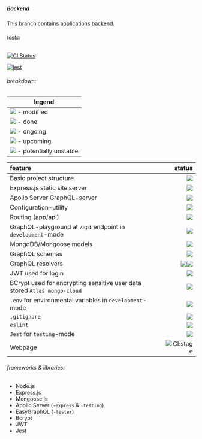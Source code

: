 ##### Backend

This branch contains applications backend.

###### tests:
[![CI Status](https://github.com/RedFoxFinn/rff-project/workflows/CI:backend/badge.svg)](https://github.com/RedFoxFinn/rff-project/actions)

[![jest](https://jestjs.io/img/jest-badge.svg)](https://github.com/facebook/jest)

###### breakdown:

legend | 
------ | 
<img src="https://api.iconify.design/mdi-pencil-circle-outline.svg?color=blue"/> - modified | 
<img src="https://api.iconify.design/mdi-check-circle-outline.svg?color=green"/> - done |
<img src="https://api.iconify.design/mdi-progress-wrench.svg?color=orange"/> - ongoing | 
<img src="https://api.iconify.design/mdi-hammer.svg?color=red"/> - upcoming | 
<img src="https://api.iconify.design/mdi-alert-outline.svg?color=orangered"/> - potentially unstable |

 feature | status 
 :------ | -----: 
 Basic project structure | <img src="https://api.iconify.design/mdi-check-circle-outline.svg?color=green"/>
 Express.js static site server | <img src="https://api.iconify.design/mdi-check-circle-outline.svg?color=green"/>
 Apollo Server GraphQL-server | <img src="https://api.iconify.design/mdi-check-circle-outline.svg?color=green"/>
 Configuration-utility | <img src="https://api.iconify.design/mdi-check-circle-outline.svg?color=green"/>
 Routing (app/api) | <img src="https://api.iconify.design/mdi-check-circle-outline.svg?color=green"/>
 GraphQL-playground at `/api` endpoint in `development`-mode | <img src="https://api.iconify.design/mdi-check-circle-outline.svg?color=green"/>
 MongoDB/Mongoose models | <img src="https://api.iconify.design/mdi-check-circle-outline.svg?color=green"/>
 GraphQL schemas | <img src="https://api.iconify.design/mdi-check-circle-outline.svg?color=green"/>
 GraphQL resolvers | <img src="https://api.iconify.design/mdi-check-circle-outline.svg?color=green"/><img src="https://api.iconify.design/mdi-pencil-circle-outline.svg?color=blue"/>
 JWT used for login | <img src="https://api.iconify.design/mdi-check-circle-outline.svg?color=green"/>
 BCrypt used for encrypting sensitive user data stored `Atlas mongo-cloud` | <img src="https://api.iconify.design/mdi-check-circle-outline.svg?color=green"/>
 `.env` for environmental variables in `development`-mode | <img src="https://api.iconify.design/mdi-check-circle-outline.svg?color=green"/>
 `.gitignore` | <img src="https://api.iconify.design/mdi-check-circle-outline.svg?color=green"/>
 `eslint` | <img src="https://api.iconify.design/mdi-check-circle-outline.svg?color=green"/>
 `Jest` for `testing`-mode | <img src="https://api.iconify.design/mdi-check-circle-outline.svg?color=green"/>
 Webpage | ![CI:stage](https://github.com/RedFoxFinn/rff-project/workflows/CI:stage/badge.svg?branch=staging)
 
###### frameworks & libraries:
- Node.js
- Express.js
- Mongoose.js
- Apollo Server (`-express` & `-testing`)
- EasyGraphQL (`-tester`)
- Bcrypt
- JWT
- Jest

